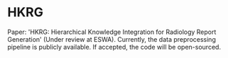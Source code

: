 # HKRG
Paper: 'HKRG: Hierarchical Knowledge Integration for Radiology Report Generation' (Under review at ESWA).
Currently, the data preprocessing pipeline is publicly available.
If accepted, the code will be open-sourced.
